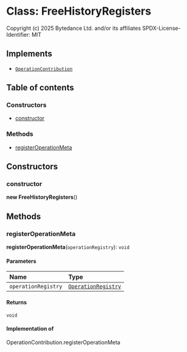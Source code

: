 # Class: FreeHistoryRegisters

Copyright (c) 2025 Bytedance Ltd. and/or its affiliates
SPDX-License-Identifier: MIT

## Implements

* [`OperationContribution`](/auto-docs/free-layout-editor/variables/OperationContribution-1.md)

## Table of contents

### Constructors

* [constructor](/auto-docs/free-layout-editor/classes/FreeHistoryRegisters.md#constructor)

### Methods

* [registerOperationMeta](/auto-docs/free-layout-editor/classes/FreeHistoryRegisters.md#registeroperationmeta)

## Constructors

### constructor

**new FreeHistoryRegisters**()

## Methods

### registerOperationMeta

**registerOperationMeta**(`operationRegistry`): `void`

#### Parameters

| Name | Type |
| :------ | :------ |
| `operationRegistry` | [`OperationRegistry`](/auto-docs/free-layout-editor/classes/OperationRegistry.md) |

#### Returns

`void`

#### Implementation of

OperationContribution.registerOperationMeta
